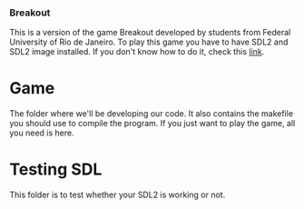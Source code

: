### Breakout
This is a version of the game Breakout developed by students from Federal University of Rio de Janeiro. To play this game you have to have SDL2 and SDL2 image installed. If you don't know how to do it, check this [link](https://wiki.libsdl.org/Installation).

# Game
The folder where we'll be developing our code. It also contains the makefile you should use to compile the program. If you just want to play the game, all you need is here.

# Testing SDL
This folder is to test whether your SDL2 is working or not.
